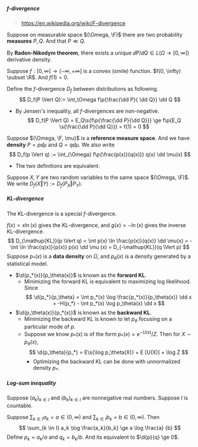 ##### f-divergence

> https://en.wikipedia.org/wiki/F-divergence

Suppose on measurable space $(\Omega, \F)$ there are two probability **measures** $P, Q$. And that $P \ll Q$.

By **Radon-Nikodym theorem**, there exists a unique $\dd P / \dd Q \in L(\Omega \to [0, \infty])$ derivative density.

Suppose $f: [0, \infty] \to (-\infty, +\infty]$ is a convex (smile) function. $f(0, \infty) \subset \R$. And $f(1) = 0$.

Define the $f$-divergence $D_f$ between distributions as following.
$$
D_f(P \Vert Q):= \int_\Omega f\p{\frac{\dd P}{ \dd Q}} \dd Q
$$

- By Jensen's inequality, all $f$-divergences are non-negative.
  $$
  D_f(P \Vert Q) = E_Q\s{f\p{\frac{\dd P}{\dd Q}}} \ge  f\p{E_Q \s{\frac{\dd P}{\dd Q}}} = f(1) = 0
  $$

Suppose $(\Omega, \F, \mu)$ is a **reference measure space**. And we have **density** $P = p \dd \mu$ and $Q = q \dd \mu$. We also write
$$
D_f(p \Vert q) := \int_{\Omega} f\p{\frac{p(x)}{q(x)}} q(x) \dd \mu(x)
$$

- The two definitions are equivalent.

Suppose $X, Y$ are two random variables to the same space $(\Omega, \F)$. We write $D_f(X \Vert Y) := D_f(P_X \Vert P_Y)$.

##### KL-divergence

The KL-divergence is a special $f$-divergence.

$f(x) = x\ln (x)$ gives the KL-divergence, and $g(x) = -\ln(x)$ gives the inverse KL-divergence.
$$
D_{\mathup{KL}}(p \Vert q) = \int p(x) \ln \frac{p(x)}{q(x)} \dd \mu(x) = - \int \ln \frac{q(x)}{p(x)} p(x) \dd \mu (x) = D_{-\mathup{KL}}(q \Vert p)
$$
Suppose $p_*(x)$ is a **data density** on $\Omega$, and $p_\theta(x)$ is a density generated by a statistical model.

- $\d{p_*(x)}{p_\theta(x)}$ is known as the **forward KL**.
  - Minimizing the forward KL is equivalent to maximizing log likelihood. Since
  $$
  \d{p_*}{p_\theta} = \int p_*(x) \log \frac{p_*(x)}{p_\theta(x)} \dd x = -H(p_*) - \int p_*(x) \log p_\theta(x) \dd x
  $$
- $\d{p_\theta(x)}{p_*(x)}$ is known as the **backward KL**.
  - Minimizing the backward KL is known to let $p_\theta$ focusing on a particular mode of $p$.
  - Suppose we know $p_*(x)$ is of the form $p_*(x) = e^{-U(x)} / Z$. Then for $X \sim p_\theta(x)$,
  $$
  \d{p_\theta}{p_*} = E\s{\log p_\theta(X)} + E [U(X)] + \log Z
  $$
    - Optimizing the backward KL can be done with unnormalized density $p_*$.

##### Log-sum inequality

Suppose $(a_k)_{k \in I}$ and $(b_k)_{k \in I}$ are nonnegative real numbers. Suppose $I$ is countable.

Suppose $\sum_{k \in I} a_k = a \in (0, \infty)$ and $\sum_{k \in I} b_k = b \in (0, \infty)$. Then
$$
\sum_{k \in I} a_k \log \frac{a_k}{b_k} \ge a \log \frac{a} {b}
$$
Define $p_k = a_k / a$ and $q_k = b_k / b$. And its equivalent to $\d{p}{q} \ge 0$.
